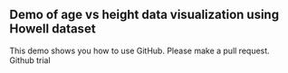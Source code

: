 ## Demo of age vs height data visualization using Howell dataset
This demo shows you how to use GitHub. Please make a pull request.
Github trial
